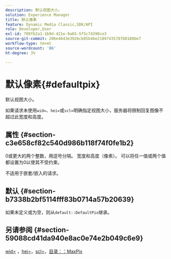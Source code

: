 ```yaml
---
description: 默认视图大小。
solution: Experience Manager
title: 默认像素
feature: Dynamic Media Classic,SDK/API
role: Developer,User
exl-id: 709fb2a1-1b9d-421e-9a65-5f5c74390ce3
source-git-commit: 206e4643e3926cb85b4be2189743578f88180be7
workflow-type: tm+mt
source-wordcount: '86'
ht-degree: 3%

---
```


# 默认像素{#defaultpix}

默认视图大小。

如果请求未使用`wid=`、`hei=`或`scl=`明确指定视图大小，服务器将限制回复图像不超过此宽度和高度。

## 属性 {#section-c3e658cf82c540d986b118f74f0fe1b2}

0或更大的两个整数，用逗号分隔。 宽度和高度（像素）。 可以将任一值或两个值都设置为0以使其不受约束。

不适用于嵌套/嵌入的请求。

## 默认 {#section-b7338b2bf5114fff83b0714a57b20639}

如果未定义或为空，则从`default::DefaultPix`继承。

## 另请参阅 {#section-59088cd41da940e8ac0e74e2b049c6e9}

[wid=](../../../../../is-api/http-ref/image-serving-api-ref/c-http-protocol-reference/c-command-reference/r-is-http-wid.md#reference-bfeadcb67bf4485f851eb21345527e47) ，[hei=](../../../../../is-api/http-ref/image-serving-api-ref/c-http-protocol-reference/c-command-reference/r-is-http-hei.md#reference-6d6f556ccc0e4b98a815e8a5c1944a96)，[scl=](../../../../../is-api/http-ref/image-serving-api-ref/c-http-protocol-reference/c-command-reference/r-scl.md#reference-b2a74e493d0d407e98fe350551ba3fcc)，[目录：：MaxPix](../../../../../is-api/image-catalog/image-serving-api-ref/c-image-catalog-reference/c-attributes-reference/r-maxpix.md#reference-e167d396ac794079ba8b5e6eb16eeda5)
